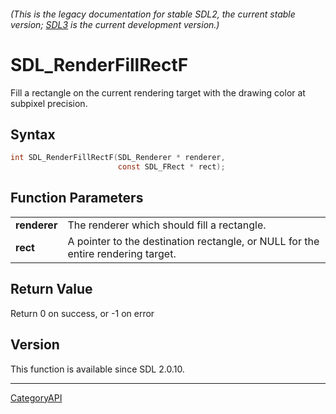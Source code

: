 ###### (This is the legacy documentation for stable SDL2, the current stable version; [SDL3](https://wiki.libsdl.org/SDL3/) is the current development version.)
# SDL_RenderFillRectF

Fill a rectangle on the current rendering target with the drawing color at subpixel precision.

## Syntax

```c
int SDL_RenderFillRectF(SDL_Renderer * renderer,
                        const SDL_FRect * rect);

```

## Function Parameters

|                  |                                                                                  |
| ---------------- | -------------------------------------------------------------------------------- |
| **renderer**     | The renderer which should fill a rectangle.                                      |
| **rect**         | A pointer to the destination rectangle, or NULL for the entire rendering target. |

## Return Value

Return 0 on success, or -1 on error

## Version

This function is available since SDL 2.0.10.

----
[CategoryAPI](CategoryAPI.md)
